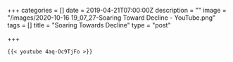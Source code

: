 +++
categories = []
date = 2019-04-21T07:00:00Z
description = ""
image = "/images/2020-10-16 19_07_27-Soaring Toward Decline - YouTube.png"
tags = []
title = "Soaring Towards Decline"
type = "post"

+++

    {{< youtube 4aq-Oc9TjFo >}}